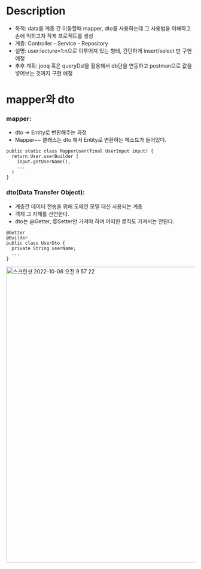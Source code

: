 # Description
- 목적: data를 계층 간 이동할때 mapper, dto를 사용하는데 그 사용법을 이해하고 손에 익히고자 작게 프로젝트를 생성
- 계층: Controller - Service - Repository
- 설명: user:lecture=1:n으로 이루어져 있는 형태, 간단하게 insert/select 만 구현 예정
- 추후 계획: jooq 혹은 queryDsl을 활용해서 db단을 연동하고 postman으로 값을 넣어보는 것까지 구현 예정

# mapper와 dto
### mapper: 
- dto -> Entity로 변환해주는 과정
- Mapper~~ 클래스는 dto 에서 Entity로 변환하는 메소드가 들어있다.

```
public static class MapperUser(final UserInput input) {
  return User.userBuilder (
    input.getUserName(),
    ...
  )
}
```

### dto(Data Transfer Object):  
- 계층간 데이터 전송을 위해 도메인 모델 대신 사용되는 계층
- 객체 그 자체를 선언한다.
- dto는 @Getter, @Setter만 가져야 하며 어떠한 로직도 가져서는 안된다.
```
@Getter
@Builder
public class UserDto {
  private String userName;
  ...
}

```

<img width="792" alt="스크린샷 2022-10-06 오전 9 57 22" src="https://user-images.githubusercontent.com/96981475/194190037-8b87a09c-3fc8-4219-b422-9df59f4e4553.png">

